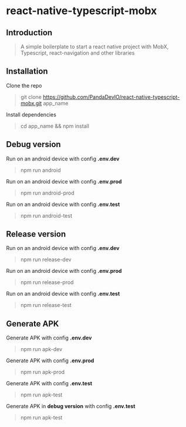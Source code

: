 # react-native-typescript-mobx

## Introduction

>  A simple boilerplate to start a react native project with MobX, Typescript, react-navigation and other libraries


## Installation

Clone the repo
> git clone https://github.com/PandaDevIO/react-native-typescript-mobx.git app_name

Install dependencies
> cd app_name && npm install

## Debug version

Run on an android device with config **.env.dev**
> npm run android

Run on an android device with config **.env.prod**
> npm run android-prod

Run on an android device with config **.env.test**
> npm run android-test

## Release version

Run on an android device with config **.env.dev**
> npm run release-dev

Run on an android device with config **.env.prod**
> npm run release-prod

Run on an android device with config **.env.test**
> npm run release-test

## Generate APK

Generate APK with config **.env.dev**
> npm run apk-dev


Generate APK with config **.env.prod**
> npm run apk-prod

Generate APK with config **.env.test**
> npm run apk-test

Generate APK in **debug version** with config **.env.test**
> npm run apk-test


